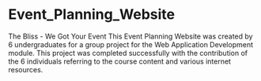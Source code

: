 # Event_Planning_Website
The Bliss - We Got Your Event
This Event Planning Website was created by 6 undergraduates for a group project for the Web Application Development module. This project was completed successfully with the contribution of the 6 individuals referring to the course content and various internet resources.
